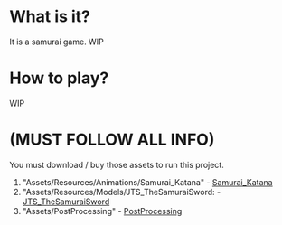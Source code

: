 # What is it?
It is a samurai game. WIP

# How to play?
WIP

# (MUST FOLLOW ALL INFO)
You must download / buy those assets to run this project.
1) "Assets/Resources/Animations/Samurai_Katana" - [Samurai_Katana](https://assetstore.unity.com/packages/3d/animations/samurai-katana-animset-87700)
2) "Assets/Resources/Models/JTS_TheSamuraiSword: - [JTS_TheSamuraiSword](https://assetstore.unity.com/packages/3d/props/weapons/the-samurai-sword-68373)
3) "Assets/PostProcessing" - [PostProcessing](https://assetstore.unity.com/packages/vfx/shaders/fullscreen-camera-effects/post-processing-profiles-98845)
